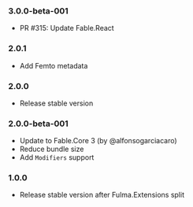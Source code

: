 ### 3.0.0-beta-001

* PR #315: Update Fable.React

### 2.0.1

* Add Femto metadata

### 2.0.0

* Release stable version

### 2.0.0-beta-001

* Update to Fable.Core 3 (by @alfonsogarciacaro)
* Reduce bundle size
* Add `Modifiers` support

### 1.0.0

* Release stable version after Fulma.Extensions split
